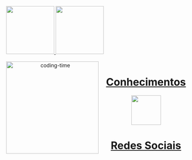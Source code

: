 <a href="https://github.com/jao-codes">
  <img height="130em" src="https://github-readme-stats.vercel.app/api?username=João-Ritzke&show_icons=true&theme=dark&"/>

  <img height="130em" src="https://github-readme-stats.vercel.app/api/top-langs/?username=João-Ritzke&layout=compact&langs_count=11&theme=dark"/>

<div  align="center"> 
  <div style="display: inline_block"><br>
    <img align="left" height="250" alt="coding-time" src="code.gif">
    <h1 align="center">Conhecimentos</h1>
    <img src="https://github.com/user-attachments/assets/79395ced-1441-4aac-9ec7-fd84701c5962" height="80rem">
   </div>


  <h1 align="center">Redes Sociais</h1>
   
</div>
